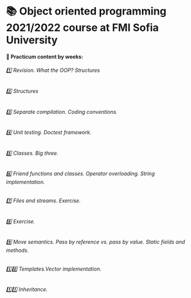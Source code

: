# :books: Object oriented programming 2021/2022 course at FMI Sofia University


#### :pushpin: Practicum content by weeks:

###### :one: Revision. What the OOP? Structures

###### :two: Structures

###### :three: Separate compilation. Coding conventions.

###### :four: Unit testing. Doctest framework.

###### :five: Classes. Big three.

###### :six: Friend functions and classes. Operator overloading. String implementation.

###### :seven: Files and streams. Exercise.

###### :eight: Exercise.

###### :nine: Move semantics. Pass by reference vs. pass by value. Static fields and methods.

###### :one::zero: Templates.Vector implementation.

###### :one::one: Inheritance.
